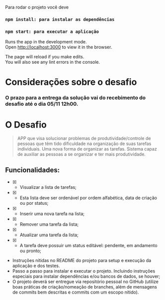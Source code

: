 Para rodar o projeto você deve

### `npm install: para instalar as dependências`
### `npm start: para executar a aplicação`

Runs the app in the development mode.\
Open [http://localhost:3000](http://localhost:3000) to view it in the browser.

The page will reload if you make edits.\
You will also see any lint errors in the console.

# Considerações sobre o desafio
### O prazo para a entrega da solução vai do recebimento do desafio até o dia 05/11 12h00.

# O Desafio

> APP que visa solucionar problemas de produtividade/controle de pessoas que têm tido dificuldade na organização de suas tarefas individuais. Uma nova forma de organizar as tarefas.
> Sistema capaz de auxiliar as pessoas a se organizar e ter mais produtividade.

## Funcionalidades:
- [x] - Visualizar a lista de tarefas;
- [x] - Esta lista deve ser ordenável por ordem alfabética, data de criação ou por status;
- [x] - Inserir uma nova tarefa na lista;
- [x] - Remover uma tarefa da lista;
- [x] - Atualizar uma tarefa da lista;
- [x] - A tarefa deve possuir um status editável: pendente, em andamento ou pronto;

- Instruções nítidas no README do projeto para setup e execução da aplicação e dos testes.
- Passo a passo para instalar e executar o projeto. Incluindo instruções especiais para instalar dependências e/ou bancos de dados, se houver;
- O projeto deverá ser entregue via repositório pessoal no GitHub (utilize boas práticas de criação/nomeação de branches, além de mensagens de commits bem descritas e commits com um escopo nítido).
